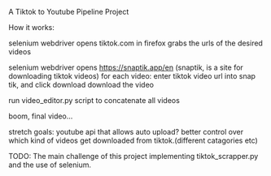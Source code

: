 A Tiktok to Youtube Pipeline Project

How it works:

selenium webdriver opens tiktok.com in firefox
grabs the urls of the desired videos

selenium webdriver opens https://snaptik.app/en (snaptik, is a site for downloading tiktok videos)
for each video:
enter tiktok video url into snap tik, and click download
download the video


run video_editor.py script to concatenate all videos

boom, final video...


stretch goals:
youtube api that allows auto upload?
better control over which kind of videos get downloaded from tiktok.(different catagories etc)



TODO:
The main challenge of this project implementing tiktok_scrapper.py and the use of selenium.
